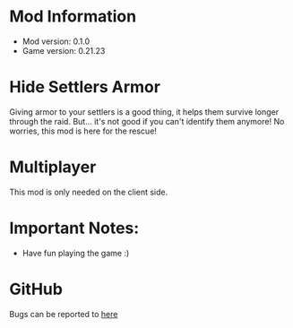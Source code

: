# Mod Information
- Mod version: 0.1.0
- Game version: 0.21.23

# Hide Settlers Armor

Giving armor to your settlers is a good thing, it helps them survive longer through the raid. But... it's not good if you can't identify them anymore! No worries, this mod is here for the rescue!

# Multiplayer
This mod is only needed on the client side.

# Important Notes:
- Have fun playing the game :)

# GitHub
Bugs can be reported to [here](https://github.com/dianchia/HideSettlersArmor/issues)
